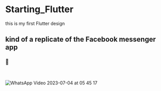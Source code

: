 # Starting_Flutter
this is my first Flutter design 
## kind of a replicate of the Facebook messenger app
### 🎥
<br> 






![WhatsApp Video 2023-07-04 at 05 45 17](https://github.com/omar546/Starting_Flutter/assets/71936776/e8c89bc6-14db-4e80-b092-af9859bfa72a)

